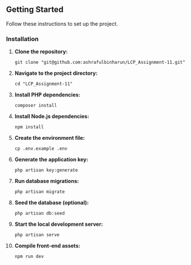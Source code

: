 ## Getting Started

Follow these instructions to set up the project.

### Installation

1. **Clone the repository:**

    ```shell
    git clone "git@github.com:ashrafulbinharun/LCP_Assignment-11.git"
    ```

2. **Navigate to the project directory:**

    ```shell
    cd "LCP_Assignment-11"
    ```

3. **Install PHP dependencies:**

    ```shell
    composer install
    ```

4. **Install Node.js dependencies:**

    ```shell
    npm install
    ```

5. **Create the environment file:**

    ```shell
    cp .env.example .env
    ```

6. **Generate the application key:**

    ```shell
    php artisan key:generate
    ```

7. **Run database migrations:**

    ```shell
    php artisan migrate
    ```

8. **Seed the database (optional):**

    ```shell
    php artisan db:seed
    ```

9. **Start the local development server:**

    ```shell
    php artisan serve
    ```

10. **Compile front-end assets:**

    ```shell
    npm run dev
    ```
